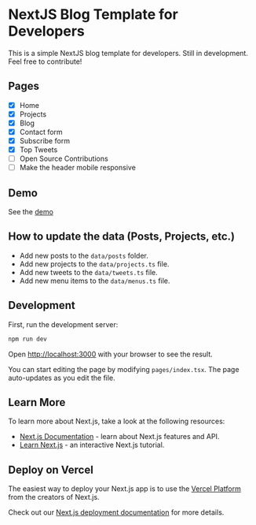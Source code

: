 # NextJS Blog Template for Developers

This is a simple NextJS blog template for developers. Still in development. Feel free to contribute!

## Pages

- [x] Home
- [x] Projects
- [x] Blog
- [x] Contact form
- [x] Subscribe form
- [x] Top Tweets
- [ ] Open Source Contributions
- [ ] Make the header mobile responsive

## Demo

See the [demo](https://nextjs-blog-template-xi.vercel.app/)

## How to update the data (Posts, Projects, etc.)

- Add new posts to the `data/posts` folder.
- Add new projects to the `data/projects.ts` file.
- Add new tweets to the `data/tweets.ts` file.
- Add new menu items to the `data/menus.ts` file.

## Development

First, run the development server:

```bash
npm run dev
```

Open [http://localhost:3000](http://localhost:3000) with your browser to see the result.

You can start editing the page by modifying `pages/index.tsx`. The page auto-updates as you edit the file.

## Learn More

To learn more about Next.js, take a look at the following resources:

- [Next.js Documentation](https://nextjs.org/docs) - learn about Next.js features and API.
- [Learn Next.js](https://nextjs.org/learn) - an interactive Next.js tutorial.

## Deploy on Vercel

The easiest way to deploy your Next.js app is to use the [Vercel Platform](https://vercel.com/new?utm_medium=default-template&filter=next.js&utm_source=create-next-app&utm_campaign=create-next-app-readme) from the creators of Next.js.

Check out our [Next.js deployment documentation](https://nextjs.org/docs/deployment) for more details.
